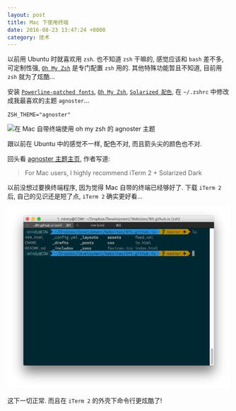 ```yaml
---
layout: post
title: Mac 下使用终端
date: 2016-08-23 13:47:24 +0800
category: 技术
---
```

以前用 Ubuntu 时就喜欢用 `zsh`. 也不知道 `zsh` 干嘛的, 感觉应该和 `bash` 差不多, 可定制性强, [`Oh My Zsh`](https://github.com/robbyrussell/oh-my-zsh) 是专门配置 `zsh` 用的. 其他特殊功能暂且不知道, 目前用 `zsh` 就为了炫酷...

安装 [`Powerline-patched fonts`](https://github.com/powerline/fonts), [`Oh My Zsh`](https://github.com/robbyrussell/oh-my-zsh), [`Solarized 配色`](https://github.com/altercation/solarized), 在 `~/.zshrc` 中修改成我最喜欢的主题 `agnoster`...

```shell
ZSH_THEME="agnoster"
```

![在 Mac 自带终端使用 oh my zsh 的 agnoster 主题](/assets/img/post/2016-08-23－mac-terminal/mac-terminal-with-theme.png "在 Mac 自带终端使用 oh my zsh 的 agnoster 主题")

跟以前在 Ubuntu 中的感觉不一样, 配色不对, 而且箭头尖的颜色也不对.

回头看 [agnoster 主题主页](https://gist.github.com/agnoster/3712874), 作者写道:

> For Mac users, I highly recommend iTerm 2 + Solarized Dark

以前没想过要换终端程序, 因为觉得 Mac 自带的终端已经够好了. 下载 `iTerm 2` 后, 自己的见识还是短了点, `iTerm 2` 确实更好看...

![在 iTerm2 使用 oh my zsh 的 agnoster 主题](/assets/img/post/2016-08-23－mac-terminal/iterm2-with-theme.png "在 iTerm2 使用 oh my zsh 的 agnoster 主题")

这下一切正常. 而且在 `iTerm 2` 的外壳下命令行更炫酷了!
